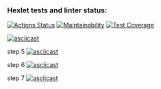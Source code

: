 ### Hexlet tests and linter status:
[![Actions Status](https://github.com/Motlakhov/python-project-50/actions/workflows/hexlet-check.yml/badge.svg)](https://github.com/Motlakhov/python-project-50/actions)
[![Maintainability](https://api.codeclimate.com/v1/badges/7694e0c8cf5fc4cd28c5/maintainability)](https://codeclimate.com/github/Motlakhov/python-project-50/maintainability)
[![Test Coverage](https://api.codeclimate.com/v1/badges/7694e0c8cf5fc4cd28c5/test_coverage)](https://codeclimate.com/github/Motlakhov/python-project-50/test_coverage)

[![asciicast](https://asciinema.org/a/0s0j4OFtmy2EgGbFygqQSYWkd.svg)](https://asciinema.org/a/0s0j4OFtmy2EgGbFygqQSYWkd)

step 5
[![asciicast](https://asciinema.org/a/ROyWfNtMk4ediYCgFLXwCFqXx.svg)](https://asciinema.org/a/ROyWfNtMk4ediYCgFLXwCFqXx)

step 6
[![asciicast](https://asciinema.org/a/pQTjxYh4BnHnJu97hsTxzsO9K.svg)](https://asciinema.org/a/pQTjxYh4BnHnJu97hsTxzsO9K)

step 7
[![asciicast](https://asciinema.org/a/BxIKumQdKnBzbjYtnRBK7xfkc.svg)](https://asciinema.org/a/BxIKumQdKnBzbjYtnRBK7xfkc)